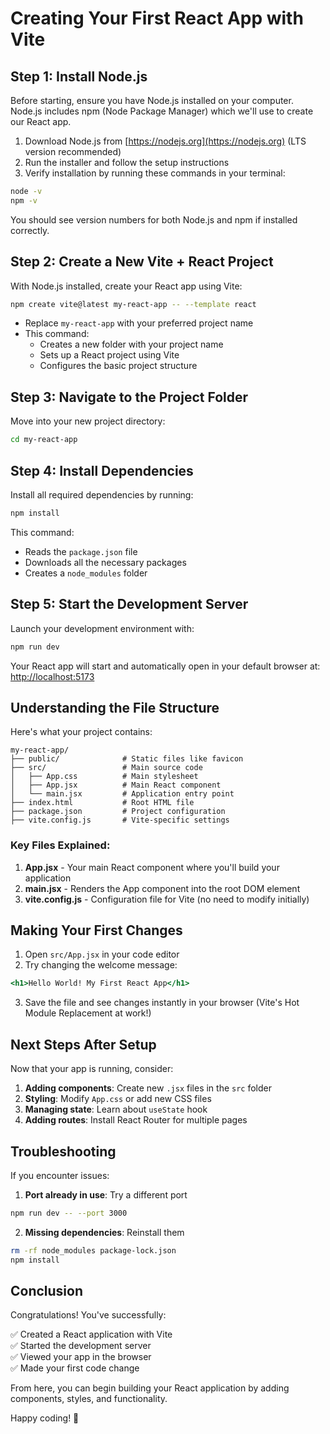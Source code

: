 
# Creating Your First React App with Vite

## Step 1: Install Node.js

Before starting, ensure you have Node.js installed on your computer. Node.js includes npm (Node Package Manager) which we'll use to create our React app.

1. Download Node.js from [https://nodejs.org](https://nodejs.org) (LTS version recommended)
2. Run the installer and follow the setup instructions
3. Verify installation by running these commands in your terminal:

```bash
node -v
npm -v
```

You should see version numbers for both Node.js and npm if installed correctly.

## Step 2: Create a New Vite + React Project

With Node.js installed, create your React app using Vite:

```bash
npm create vite@latest my-react-app -- --template react
```

- Replace `my-react-app` with your preferred project name
- This command:
  - Creates a new folder with your project name
  - Sets up a React project using Vite
  - Configures the basic project structure

## Step 3: Navigate to the Project Folder

Move into your new project directory:

```bash
cd my-react-app
```

## Step 4: Install Dependencies

Install all required dependencies by running:

```bash
npm install
```

This command:
- Reads the `package.json` file
- Downloads all the necessary packages
- Creates a `node_modules` folder

## Step 5: Start the Development Server

Launch your development environment with:

```bash
npm run dev
```

Your React app will start and automatically open in your default browser at:
[http://localhost:5173](http://localhost:5173)

## Understanding the File Structure

Here's what your project contains:

```
my-react-app/
├── public/              # Static files like favicon
├── src/                 # Main source code
│   ├── App.css          # Main stylesheet
│   ├── App.jsx          # Main React component
│   └── main.jsx         # Application entry point
├── index.html           # Root HTML file
├── package.json         # Project configuration
├── vite.config.js       # Vite-specific settings
```

### Key Files Explained:

1. **App.jsx** - Your main React component where you'll build your application
2. **main.jsx** - Renders the App component into the root DOM element
3. **vite.config.js** - Configuration file for Vite (no need to modify initially)

## Making Your First Changes

1. Open `src/App.jsx` in your code editor
2. Try changing the welcome message:
```jsx
<h1>Hello World! My First React App</h1>
```
3. Save the file and see changes instantly in your browser (Vite's Hot Module Replacement at work!)

## Next Steps After Setup

Now that your app is running, consider:

1. **Adding components**: Create new `.jsx` files in the `src` folder
2. **Styling**: Modify `App.css` or add new CSS files
3. **Managing state**: Learn about `useState` hook
4. **Adding routes**: Install React Router for multiple pages

## Troubleshooting

If you encounter issues:

1. **Port already in use**: Try a different port
```bash
npm run dev -- --port 3000
```

2. **Missing dependencies**: Reinstall them
```bash
rm -rf node_modules package-lock.json
npm install
```

## Conclusion

Congratulations! You've successfully:

✅ Created a React application with Vite  
✅ Started the development server  
✅ Viewed your app in the browser  
✅ Made your first code change  

From here, you can begin building your React application by adding components, styles, and functionality.

Happy coding! 🚀
